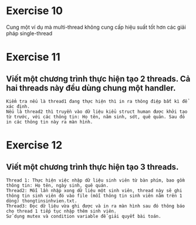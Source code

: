 # Exercise 10 
Cung một ví dụ mà multi-thread không cung cấp hiệu suất tốt hơn các giải pháp single-thread

# Exercise 11 
## Viết một chương trình thực hiện tạo 2 threads. Cả hai threads này đều dùng chung một handler.
    Kiểm tra nếu là thread1 đang thực hiện thì in ra thông điệp bất kì để xác định. 
    Nếu là thread2 thì truyền vào dữ liệu kiểu struct human được khởi tạo từ trước, với các thông tin: Họ tên, năm sinh, sdt, quê quán. Sau đó in các thông tin này ra màn hình.

# Exercise 12
## Viết một chương trình thực hiện tạo 3 threads.
    Thread 1: Thực hiện việc nhập dữ liệu sinh viên từ bàn phím, bao gồm thông tin: Họ tên, ngày sinh, quê quán.
    Thread2: Mỗi lần nhập xong dữ liệu một sinh viên, thread này sẽ ghi thông tin sinh viên đó vào file (mỗi thông tin sinh viên nằm trên 1 dòng) thongtinsinhvien.txt.
    Thread3: Đọc dữ liệu vừa ghi được và in ra màn hình sau đó thông báo cho thread 1 tiếp tục nhập thêm sinh viên.
    Sử dụng mutex và condition variable để giải quyết bài toán.
